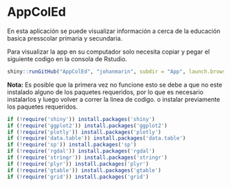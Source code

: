 # AppColEd
En esta aplicación se puede visualizar información a cerca de la educación basica presscolar primaria y secundaria.

Para visualizar la app en su computador solo necesita copiar y pegar el siguiente codigo en la consola de Rstudio.
```r
shiny::runGitHub("AppColEd", "johanmarin", subdir = "App", launch.browser= TRUE)
```
**Nota:** Es posible que la primera vez no funcione esto se debe a que no este instalado alguno de los paquetes requeridos, por lo que es necesario instalarlos y luego volver a correr la linea de codigo. o instalar previamente los paquetes requeridos.

```r
if (!require('shiny')) install.packages('shiny')
if (!require('ggplot2')) install.packages('ggplot2')
if (!require('plotly')) install.packages('plotly')
if (!require('data.table')) install.packages('data.table')
if (!require('sp')) install.packages('sp')
if (!require('rgdal')) install.packages('rgdal')
if (!require('stringr')) install.packages('stringr')
if (!require('plyr')) install.packages('plyr')
if (!require('gtable')) install.packages('gtable')
if (!require('grid')) install.packages('grid')
```
